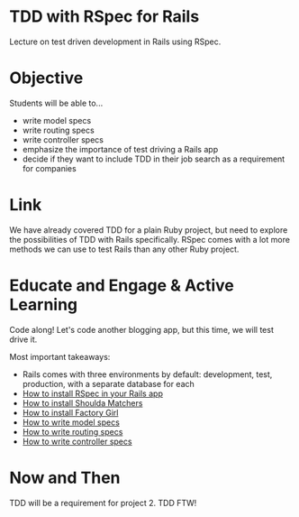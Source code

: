 # TDD with RSpec for Rails
Lecture on test driven development in Rails using RSpec.

# Objective
Students will be able to...

- write model specs
- write routing specs
- write controller specs
- emphasize the importance of test driving a Rails app
- decide if they want to include TDD in their job search as a requirement for companies

# Link
We have already covered TDD for a plain Ruby project, but need to explore the possibilities of TDD with Rails specifically. RSpec comes with a lot more methods we can use to test Rails than any other Ruby project.

# Educate and Engage & Active Learning
Code along! Let's code another blogging app, but this time, we will test drive it.

Most important takeaways:

- Rails comes with three environments by default: development, test, production, with a separate database for each
- [How to install RSpec in your Rails app](https://github.com/rspec/rspec-rails)
- [How to install Shoulda Matchers](https://github.com/thoughtbot/shoulda-matchers)
- [How to install Factory Girl](https://github.com/thoughtbot/factory_girl_rails)
- [How to write model specs](https://relishapp.com/rspec/rspec-rails/v/3-1/docs/model-specs)
- [How to write routing specs](https://relishapp.com/rspec/rspec-rails/v/3-1/docs/routing-specs)
- [How to write controller specs](https://relishapp.com/rspec/rspec-rails/v/3-1/docs/controller-specs)

# Now and Then
TDD will be a requirement for project 2. TDD FTW!
